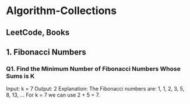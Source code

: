 # Algorithm-Collections
## LeetCode, Books

## 1. Fibonacci Numbers
### Q1. Find the Minimum Number of Fibonacci Numbers Whose Sums is K
Input: k = 7
Output: 2 
Explanation: The Fibonacci numbers are: 1, 1, 2, 3, 5, 8, 13, ... 
For k = 7 we can use 2 + 5 = 7.
